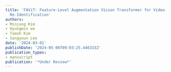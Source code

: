 ```yaml
---
title: 'FAViT: Feature-Level Augmentation Vision Transformer for Video-based Person
  Re-Identification'
authors:
- Minjung Kim
- Hyungmin ee
- Taeoh Kim
- Sangyoun Lee
date: '2024-03-01'
publishDate: '2024-05-06T09:03:25.446315Z'
publication_types:
- manuscript
publication: '*Under Review*'
---
```

